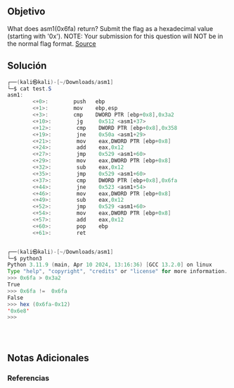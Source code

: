 ## Objetivo 
What does asm1(0x6fa) return? Submit the flag as a hexadecimal value (starting with '0x'). NOTE: Your submission for this question will NOT be in the normal flag format. [Source](https://jupiter.challenges.picoctf.org/static/b41e08fc19ceb9d0466ebd68d36c5630/test.S)

## Solución  

```java 
┌──(kali㉿kali)-[~/Downloads/asm1]
└─$ cat test.S                   
asm1:
        <+0>:        push   ebp
        <+1>:        mov    ebp,esp
        <+3>:        cmp    DWORD PTR [ebp+0x8],0x3a2
        <+10>:        jg     0x512 <asm1+37>
        <+12>:        cmp    DWORD PTR [ebp+0x8],0x358
        <+19>:        jne    0x50a <asm1+29>
        <+21>:        mov    eax,DWORD PTR [ebp+0x8]
        <+24>:        add    eax,0x12
        <+27>:        jmp    0x529 <asm1+60>
        <+29>:        mov    eax,DWORD PTR [ebp+0x8]
        <+32>:        sub    eax,0x12
        <+35>:        jmp    0x529 <asm1+60>
        <+37>:        cmp    DWORD PTR [ebp+0x8],0x6fa
        <+44>:        jne    0x523 <asm1+54>
        <+46>:        mov    eax,DWORD PTR [ebp+0x8]
        <+49>:        sub    eax,0x12
        <+52>:        jmp    0x529 <asm1+60>
        <+54>:        mov    eax,DWORD PTR [ebp+0x8]
        <+57>:        add    eax,0x12
        <+60>:        pop    ebp
        <+61>:        ret    


┌──(kali㉿kali)-[~/Downloads/asm1]
└─$ python3 
Python 3.11.9 (main, Apr 10 2024, 13:16:36) [GCC 13.2.0] on linux
Type "help", "copyright", "credits" or "license" for more information.
>>> 0x6fa > 0x3a2
True
>>> 0x6fa !=  0x6fa
False
>>> hex (0x6fa-0x12)
'0x6e8'
>>> 





```

## Notas Adicionales 

### Referencias
